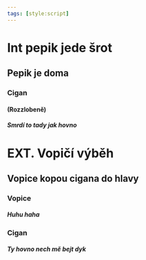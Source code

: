 ```yaml
---
tags: [style:script]
---
```



# Int pepik jede šrot
## Pepik je doma
### Cigan
#### (Rozzlobeně)
##### Smrdí to tady jak hovno
# EXT. Vopičí výběh
## Vopice kopou cigana do hlavy
### Vopice
##### Huhu haha
### Cigan
##### Ty hovno nech mě bejt dyk
